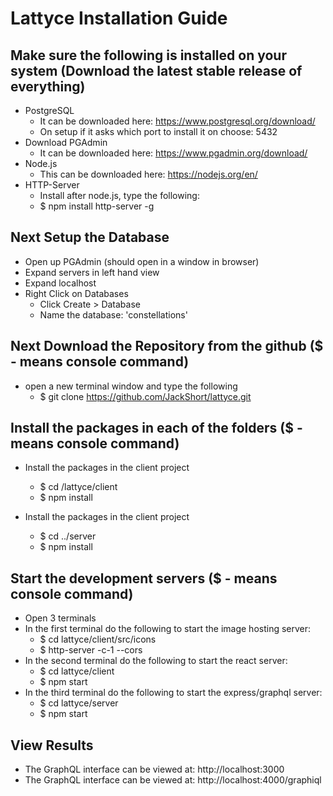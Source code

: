 # Lattyce Installation Guide

## Make sure the following is installed on your system (Download the latest stable release of everything)
* PostgreSQL
    * It can be downloaded here: https://www.postgresql.org/download/
    * On setup if it asks which port to install it on choose: 5432
* Download PGAdmin
    * It can be downloaded here: https://www.pgadmin.org/download/
* Node.js
    * This can be downloaded here: https://nodejs.org/en/
* HTTP-Server
    * Install after node.js, type the following:
    * $ npm install http-server -g

## Next Setup the Database
* Open up PGAdmin (should open in a window in browser)
* Expand servers in left hand view
* Expand localhost
* Right Click on Databases
    * Click Create > Database
    * Name the database: 'constellations'

## Next Download the Repository from the github ($ - means console command)
* open a new terminal window and type the following
    * $ git clone https://github.com/JackShort/lattyce.git

## Install the packages in each of the folders ($ - means console command)
* Install the packages in the client project
    * $ cd /lattyce/client
    * $ npm install

* Install the packages in the client project
    * $ cd ../server
    * $ npm install

## Start the development servers ($ - means console command)
* Open 3 terminals
* In the first terminal do the following to start the image hosting server:
    * $ cd lattyce/client/src/icons
    * $ http-server -c-1 --cors
* In the second terminal do the following to start the react server:
    * $ cd lattyce/client
    * $ npm start
* In the third terminal do the following to start the express/graphql server:
    * $ cd lattyce/server
    * $ npm start

## View Results
* The GraphQL interface can be viewed at: http://localhost:3000
* The GraphQL interface can be viewed at: http://localhost:4000/graphiql
